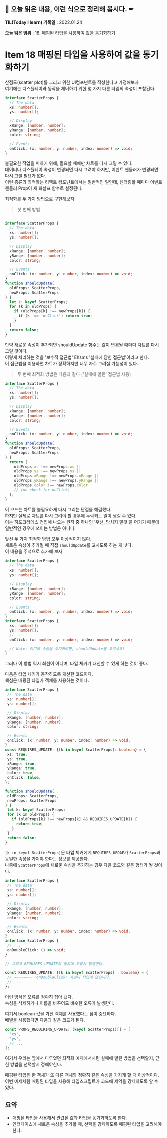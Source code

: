 ## 📕 오늘 읽은 내용, 이런 식으로 정리해 봅시다. ✒

**TIL(Today I learn) 기록일** : 2022.01.24

**오늘 읽은 범위** : 18. 매핑된 타입을 사용하여 값을 동기화하기

# Item 18 매핑된 타입을 사용하여 값을 동기화하기


산점도(scatter plot)를 그리고 위한 UI컴포넌트를 작성한다고 가정해보자   
여기에는 디스플레이와 동작을 제어하기 위한 몇 가지 다른 타입의 속성이 포함된다.   
```ts
interface ScatterProps {
  // The data
  xs: number[];
  ys: number[];

  // Display
  xRange: [number, number];
  yRange: [number, number];
  color: string;

  // Events
  onClick: (x: number, y: number, index: number) => void;
}
```
불필요한 작업을 피하기 위해, 필요할 때에만 차트를 다시 그릴 수 있다.   
데이터나 디스플레이 속성이 변경되면 다시 그려야 하지만, 이벤트 핸들러가 변경되면 다시 그릴 필요가 없다.   
이런 종류의 최적화는 리액트 컴포넌트에서는 일반적인 일인데, 렌더링할 때마다 이벤트 핸들러 Prop이 새 화살표 함수로 설정된다.    
   
최적화를 두 가지 방법으로 구현해보자   
> 첫 번째 방법
```ts

interface ScatterProps {
  // The data
  xs: number[];
  ys: number[];

  // Display
  xRange: [number, number];
  yRange: [number, number];
  color: string;

  // Events
  onClick: (x: number, y: number, index: number) => void;
}
function shouldUpdate(
  oldProps: ScatterProps,
  newProps: ScatterProps
) {
  let k: keyof ScatterProps;
  for (k in oldProps) {
    if (oldProps[k] !== newProps[k]) {
      if (k !== 'onClick') return true;
    }
  }
  return false;
}
```
만약 새로운 속성이 추가되면 shouldUpdate 함수는 값이 변경될 때마다 차트를 다시 그릴 것이다.   
이렇게 처리하는 것을 '보수적 접근법' Ehsms '실패에 닫힌 접근법'이라고 한다.   
이 접근법을 이용하면 차트가 정확하지만 너무 자주 그려질 가능성이 있다.   
   
>두 번째 최적화 방법은 다음과 같다 ('실패에 열린' 접근법 사용)
```ts
interface ScatterProps {
  // The data
  xs: number[];
  ys: number[];

  // Display
  xRange: [number, number];
  yRange: [number, number];
  color: string;

  // Events
  onClick: (x: number, y: number, index: number) => void;
}
function shouldUpdate(
  oldProps: ScatterProps,
  newProps: ScatterProps
) {
  return (
    oldProps.xs !== newProps.xs ||
    oldProps.ys !== newProps.ys ||
    oldProps.xRange !== newProps.xRange ||
    oldProps.yRange !== newProps.yRange ||
    oldProps.color !== newProps.color
    // (no check for onClick)
  );
}
```
이 코드는 차트를 불필요하게 다시 그리는 단점을 해결했다.   
하지만 실제로 차트를 다시 그려야 할 경우에 누락되는 일이 생길 수 있다.   
이는 히포크라테스 전집에 나오는 원칙 중 하나인 '우선, 망치지 말것'을 어기기 때문에 일반적인 경우에 쓰이는 방법은 아니다.   
   
앞선 두 가지 최적화 방법 모두 이상적이지 않다.   
새로운 속성이 추가될 때 직접 `shouldUpdate`를 고치도록 하는 게 낫다.   
이 내용을 주석으로 추가해 보자
```ts
interface ScatterProps {
  // The data
  xs: number[];
  ys: number[];

  // Display
  xRange: [number, number];
  yRange: [number, number];
  color: string;

  // Events
  onClick: (x: number, y: number, index: number) => void;
}
interface ScatterProps {
  xs: number[];
  ys: number[];
  // ...
  onClick: (x: number, y: number, index: number) => void;

  // Note: 여기에 속성을 추가하려면, shouldUpdate를 고치세요!
}
```
그러나 이 방법 역시 최선이 아니며, 타입 체커가 대신할 수 있게 하는 것이 좋다.   
   
 다음은 타입 체커가 동작하도록 개선한 코드이다.   
 핵심은 매핑된 타입가 객체를 사용하는 것이다.   
 ```ts
 interface ScatterProps {
  // The data
  xs: number[];
  ys: number[];

  // Display
  xRange: [number, number];
  yRange: [number, number];
  color: string;

  // Events
  onClick: (x: number, y: number, index: number) => void;
}
const REQUIRES_UPDATE: {[k in keyof ScatterProps]: boolean} = {
  xs: true,
  ys: true,
  xRange: true,
  yRange: true,
  color: true,
  onClick: false,
};

function shouldUpdate(
  oldProps: ScatterProps,
  newProps: ScatterProps
) {
  let k: keyof ScatterProps;
  for (k in oldProps) {
    if (oldProps[k] !== newProps[k] && REQUIRES_UPDATE[k]) {
      return true;
    }
  }
  return false;
}
 ```
 `[k in keyof ScatterProps]`은 타입 체커에게 `REQUIRES_UPDAE`가 `ScatterProps`과 동일한 속성을 가져야 한다는 정보를 제공한다.   
 나중에 `ScatterProps`에 새로운 속성을 추가하는 경우 다음 코드와 같은 형태가 될 것이다.   
 ```ts
 interface ScatterProps {
  // The data
  xs: number[];
  ys: number[];

  // Display
  xRange: [number, number];
  yRange: [number, number];
  color: string;

  // Events
  onClick: (x: number, y: number, index: number) => void;
}
interface ScatterProps {
  // ...
  onDoubleClick: () => void;
}

// 그리고 REQUIRES_UPDATE의 정의에 오류가 발생한다.

const REQUIRES_UPDATE: {[k in keyof ScatterProps] : boolean} = {
  // ~~~~~~~~ 'onDoubleClick' 속성이 타입에 없습니다.
  // ...
};
```
이런 방식은 오류를 정확히 잡아 낸다.   
속성을 삭제하거나 이름을 바꾸어도 비슷한 오류가 발생한다.   
   
 여기서 boolean 값을 가진 객체를 사용했다는 점이 중요하다.   
 배열을 사용했다면 다음과 같은 코드가 된다.   
```ts
const PROPS_REQUIRING_UPDATE: (keyof ScatterProps)[] = [
  'xs',
  'ys',
  // ...
];
 ```
여기서 우리는 앞에서 다루었던 최적화 예제에서처럼 실패에 열린 방법을 선택할지, 닫힌 방법을 선택할지 정해야한다.   
   
매핑된 타입은 한 객체가 또 다른 객체와 정확히 같은 속성을 가지게 할 때 이상적이다.   
이번 예제처럼 매핑된 타입을 사용해 타입스크립트가 코드에 제약을 강제하도록 할 수 있다.   
   
## 요약

- 매핑된 타입을 사용해서 관련된 값과 타입을 동기화하도록 한다.   
- 인터페이스에 새로운 속성을 추가할 때, 선택을 강제하도록 매핑된 타입을 고려해야 한다.   


 
